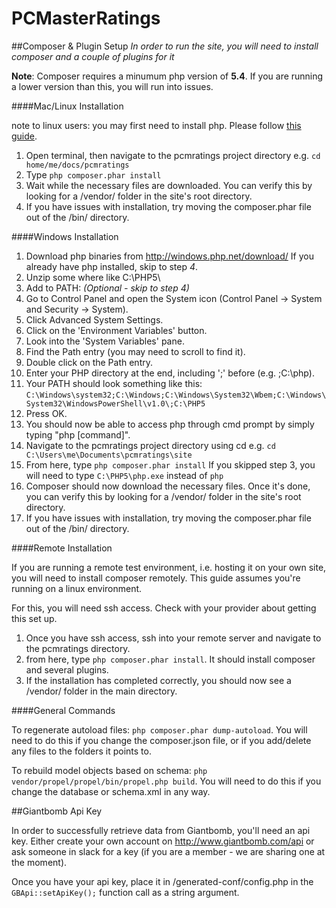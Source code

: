 # PCMasterRatings

##Composer & Plugin Setup
*In order to run the site, you will need to install composer and a couple of plugins for it*

**Note**: Composer requires a minumum php version of **5.4**. If you are running a lower version than this, you will run into issues.


####Mac/Linux Installation

note to linux users: you may first need to install php. Please follow [this guide](http://php.net/manual/en/install.unix.debian.php).

1. 	Open terminal, then navigate to the pcmratings project directory e.g. `cd home/me/docs/pcmratings`
2.	Type `php composer.phar install`
3.	Wait while the necessary files are downloaded. You can verify this by looking for a /vendor/ folder in the site's root directory.
4. 	If you have issues with installation, try moving the composer.phar file out of the /bin/ directory.


####Windows Installation

1.	Download php binaries from http://windows.php.net/download/ If you already have php installed, skip to step *4*.
2. 	Unzip some where like C:\PHP5\
3. 	Add to PATH: *(Optional - skip to step 4)*
  1.	Go to Control Panel and open the System icon (Control Panel → System and Security → System).
  2.  Click Advanced System Settings.
  3.  Click on the 'Environment Variables' button.
  4.	Look into the 'System Variables' pane.
  5.	Find the Path entry (you may need to scroll to find it).
  6.  Double click on the Path entry.
  7.	Enter your PHP directory at the end, including ';' before (e.g. ;C:\php).
  8.	Your PATH should look something like this: `C:\Windows\system32;C:\Windows;C:\Windows\System32\Wbem;C:\Windows\System32\WindowsPowerShell\v1.0\;C:\PHP5`
  9.	Press OK.
  10.	You should now be able to access php through cmd prompt by simply typing "php [command]".
14.	Navigate to the pcmratings project directory using cd e.g. `cd C:\Users\me\Documents\pcmratings\site`
15.	From here, type `php composer.phar install` If you skipped step 3, you will need to type `C:\PHP5\php.exe` instead of `php`
16. Composer should now download the necessary files. Once it's done, you can verify this by looking for a /vendor/ folder in the site's root directory.
17.	If you have issues with installation, try moving the composer.phar file out of the /bin/ directory.

####Remote Installation

If you are running a remote test environment, i.e. hosting it on your own site, you will need to install composer remotely. This guide assumes you're running on a linux environment.

For this, you will need ssh access. Check with your provider about getting this set up.

1. Once you have ssh access, ssh into your remote server and navigate to the pcmratings directory.
2. from here, type `php composer.phar install`. It should install composer and several plugins.
3. If the installation has completed correctly, you should now see a /vendor/ folder in the main directory.

####General Commands

To regenerate autoload files: `php composer.phar dump-autoload`. You will need to do this if you change the composer.json file, or if you add/delete any files to the folders it points to.

To rebuild model objects based on schema: `php vendor/propel/propel/bin/propel.php build`. You will need to do this if you change the database or schema.xml in any way.

##Giantbomb Api Key

In order to successfully retrieve data from Giantbomb, you'll need an api key. Either create your own account on http://www.giantbomb.com/api or ask someone in slack for a key (if you are a member - we are sharing one at the moment).

Once you have your api key, place it in /generated-conf/config.php in the `GBApi::setApiKey();` function call as a string argument.
